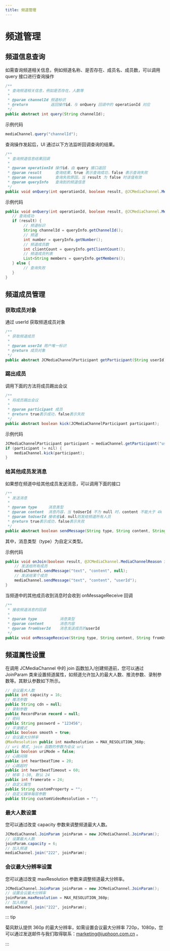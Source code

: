 ```yaml
---
title: 频道管理
---
```

# 频道管理

## 频道信息查询

如需查询频道相关信息，例如频道名称、是否存在、成员名、成员数，可以调用 query 接口进行查询操作

``````java
/**
 * 查询频道相关信息，例如是否存在，人数等
 *
 * @param channelId 频道标识
 * @return          返回操作id，与 onQuery 回调中的 operationId 对应
 */
public abstract int query(String channelId);
``````

示例代码

``````java
mediaChannel.query("channelId");
``````

查询操作发起后，UI 通过以下方法监听回调查询的结果。

``````java
/**
 * 查询频道信息结果回调
 *
 * @param operationId 操作id，由 query 接口返回
 * @param result      查询结果，true 表示查询成功，false 表示查询失败
 * @param reason      查询失败原因，当 result 为 false 时该值有效
 * @param queryInfo   查询到的频道信息
 */
public void onQuery(int operationId, boolean result, @JCMediaChannel.MediaChannelReason int reason, JCMediaChannelQueryInfo queryInfo);
``````

示例代码

``````java
public void onQuery(int operationId, boolean result, @JCMediaChannel.MediaChannelReason int reason, JCMediaChannelQueryInfo queryInfo) {
   // 查询成功
   if (result) {
        // 频道标识
        String channelId = queryInfo.getChannelId();
        // 频道
        int number = queryInfo.getNumber();
        // 频道成员数
        int clientCount = queryInfo.getClientCount();
        // 频道成员列表
        List<String members = queryInfo.getMembers();
   } else {
        // 查询失败
   }
}
``````


## 频道成员管理

### 获取成员对象

通过 userId 获取频道成员对象

``````java
/**
 * 获取频道成员
 *
 * @param userId 用户唯一标识
 * @return 成员对象
 */
public abstract JCMediaChannelParticipant getParticipant(String userId);
``````


### 踢出成员

调用下面的方法将成员踢出会议

``````java
/**
 * 将成员踢出会议
 *
 * @param participant 成员
 * @return true表示成功，false表示失败
 */
public abstract boolean kick(JCMediaChannelParticipant participant);
``````

示例代码

``````java
JCMediaChannelParticipant participant = mediaChannel.getParticipant("userId");
if (participant != nil) {
    mediaChannel.kick(participant);
}
``````


### 给其他成员发消息

如果想在频道中给其他成员发送消息，可以调用下面的接口

``````java
/**
 * 发送消息
 *
 * @param type     消息类型
 * @param content  消息内容，当 toUserId 不为 null 时，content 不能大于 4k
 * @param toUserId 接收者id，null则发给频道所有人员
 * @return true表示成功，false表示失败
 */
public abstract boolean sendMessage(String type, String content, String toUserId);
``````

其中，消息类型（type）为自定义类型。

示例代码

``````java
public void onJoin(boolean result, @JCMediaChannel.MediaChannelReason int reason, String channelId) {
    // 发送给所有成员
    mediaChannel.sendMessage("text", "content", null);
    // 发送给某个成员
    mediaChannel.sendMessage("text", "content", "userId");
}
``````

当频道中的其他成员收到消息时会收到 onMessageReceive 回调

``````java
/**
 * 接收频道消息的回调
 *
 * @param type          消息类型
 * @param content       消息内容
 * @param fromUserId    消息发送成员的userId
 */
public void onMessageReceive(String type, String content, String fromUserId);
``````

## 频道属性设置

在调用 JCMediaChannel 中的 join 函数加入/创建频道前，您可以通过 JoinParam
类来设置频道属性，如频道允许加入的最大人数、推流参数、录制参数等。其默认参数如下所示。

``` java
// 会议最大人数
public int capacity = 16;
// 推流参数
public String cdn = null;
// 录制参数
public RecordParam record = null;
// 密码
public String password = "123456";
// 平滑模式
public boolean smooth = true;
// 会议最大分辨率
@MaxResolution public int maxResolution = MAX_RESOLUTION_360p;
// uri 模式, join 函数的参数为会议 uri
public boolean uriMode = false;
// 心跳间隔
public int heartbeatTime = 20;
// 心跳超时
public int heartbeatTimeout = 60;
// 帧率 1-30, 默认 24
public int framerate = 24;
// 自定义属性
public String customProperty = "";
// 自定义媒体每层参数
public String customVideoResolution = "";
```

### 最大人数设置

您可以通过改变 capacity 参数来调整频道最大人数。

``` java
JCMediaChannel.JoinParam joinParam = new JCMediaChannel.JoinParam();
// 设置最大人数
joinParam.capacity = 6;
// 加入频道
mediaChannel.join("222", joinParam);
```

### 会议最大分辨率设置

您可以通过改变 maxResolution 参数来调整频道最大分辨率。 

``` java
JCMediaChannel.JoinParam joinParam = new JCMediaChannel.JoinParam();
// 设置会议最大分辨率
joinParam.maxResolution = MAX_RESOLUTION_360p;
// 加入频道
mediaChannel.join("222", joinParam);
```

::: tip

菊风默认提供 360p 的最大分辨率，如需设置会议最大分辨率
720p，1080p，您可以通过发送邮件与我们取得联系：marketing@juphoon.com.cn 。

:::